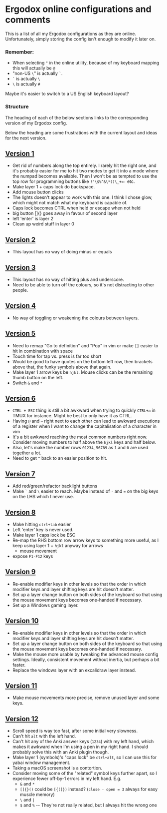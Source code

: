 # Ergodox online configurations and comments

This is a list of all my Ergodox configurations as they are online.
Unfortunately, simply storing the config isn't enough to modify it later on.

### Remember:

<!-- TODO: Is this still true? -->

- When selecting `"` in the online utility, because of my keyboard mapping this will actually be `@`
- "non-US `\`" is actually `` ` ``.
- `` ` `` is actually `\`
- `\` is actually `#`

Maybe it's easier to switch to a US English keyboard layout?

### Structure

The heading of each of the below sections links to the corresponding version of my Ergodox config.

Below the heading are some frustrations with the current layout and ideas for the next version.

## [Version 1](https://configure.ergodox-ez.com/ergodox-ez/layouts/gaAw4/latest/1)

- Get rid of numbers along the top entirely. I rarely hit the right one, and it's probably easier for me to hit two modes to get it into a mode where the numpad becomes available. Then I won't be as tempted to use the top row for programming buttons like `!"\$%^&\*()\_+=-` etc.
- Make layer 1 + caps lock do backspace.
- Add mouse button clicks
- The lights doesn't appear to work with this one. I think I chose glow, which might not match what my keyboard is capable of.
- Caps lock becomes CTRL when held or escape when not held
- big button []{} goes away in favour of second layer
- left 'enter' is layer 2
- Clean up weird stuff in layer 0

## [Version 2](https://configure.ergodox-ez.com/ergodox-ez/layouts/XbMwy/latest/2)

- This layout has no way of doing minus or equals

## [Version 3](https://configure.ergodox-ez.com/ergodox-ez/layouts/40E5n/latest/1)

- This layout has no way of hitting plus and underscore.
- Need to be able to turn off the colours, so it's not distracting to other people.

## [Version 4](https://configure.ergodox-ez.com/ergodox-ez/layouts/Rjr55/latest/0)

- No way of toggling or weakening the colours between layers.

## [Version 5](https://configure.ergodox-ez.com/ergodox-ez/layouts/JaQLB/latest/2)

- Need to remap "Go to definition" and "Pop" in vim or make `[]` easier to hit in combination with space
- Touch time for tap vs. press is far too short
- Would be good to have quotes on the bottom left row, then brackets above that, the funky symbols above that again.
- Make layer 1 arrow keys be `hjkl`. Mouse clicks can be the remaining thumb button on the left.
- Switch `&` and `*`

## [Version 6](https://configure.ergodox-ez.com/ergodox-ez/layouts/9DKbW/latest/1)

- `CTRL + ESC` thing is still a bit awkward when trying to quickly `CTRL+a` in TMUX for instance. Might be best to only have it as CTRL.
- Having `@` and `~` right next to each other can lead to awkward executions of a register when I want to change the capitalisation of a character in vim
- It's a bit awkward reaching the most common numbers right now. Consider moving numbers to half above the `hjkl` keys and half below.
- Also, let's make the number rows `01234`, `56789` as `1` and `0` are used together a lot.
- Need to get `^` back to an easier position to hit.

## [Version 7](https://configure.ergodox-ez.com/ergodox-ez/layouts/bv5gg/latest/0)

- Add red/green/refactor backlight buttons
- Make `` ` `` and `\` easier to reach. Maybe instead of `-` and `=` on the big keys on the LHS which I never use.

## [Version 8](https://configure.ergodox-ez.com/ergodox-ez/layouts/x9Jqo/latest/0)

- Make hitting `ctrl+tab` easier
- Left 'enter' key is never used.
- Make layer 1 caps lock be ESC
- Re-map the RHS bottom row arrow keys to something more useful, as I keep using layer 1 + `hjkl` anyway for arrows
  - mouse movement
- expose `F1-F12` keys

## [Version 9](https://configure.ergodox-ez.com/ergodox-ez/layouts/Jwj5m/latest/1)

- Re-enable modifier keys in other levels so that the order in which modifier keys and layer shifting keys are hit doesn't matter.
- Set up a layer change button on both sides of the keyboard so that using the mouse movement keys becomes one-handed if necessary.
- Set up a Windows gaming layer.

## [Version 10](https://configure.ergodox-ez.com/ergodox-ez/layouts/53oKe/latest/3)

- Re-enable modifier keys in other levels so that the order in which modifier keys and layer shifting keys are hit doesn't matter.
- Set up a layer change button on both sides of the keyboard so that using the mouse movement keys becomes one-handed if necessary.
- Make the mouse more usable by tweaking the advanced mouse config settings. Ideally, consistent movement without inertia, but perhaps a bit faster.
- Replace the windows layer with an excalidraw layer instead.

## [Version 11](https://configure.zsa.io/ergodox-ez/layouts/ZDnb5/latest/0)

- Make mouse movements more precise, remove unused layer and some keys.

## [Version 12](https://configure.zsa.io/ergodox-ez/layouts/A0r90/latest/0)

- Scroll speed is way too fast, after some initial very slowness.
- Can't hit `alt` with the left hand.
- Can't hit any of the Anki answer keys (`1234`) with my left hand, which makes it awkward when I'm using a pen in my right hand. I should probably solve this with an Anki plugin though.
- Make layer 1 (symbols)'s "caps lock" be `ctrl+alt`, so I can use this for yabai window management.
- Taking a macOS screenshot is a contortion.
- Consider moving some of the "related" symbol keys further apart, so I experience fewer off-by-1 errors in my left hand. E.g.
  - `&` and `*`
  - `[]{}()` could be `[{(]})` instead? (`close - open = 3` always for easy muscle memory)
  - `\` and `|`
  - `$` and `%` -- They're not really related, but I always hit the wrong one

